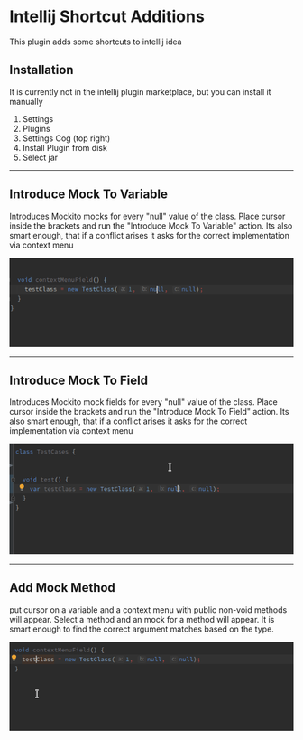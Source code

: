 # Intellij Shortcut Additions

This plugin adds some shortcuts to intellij idea

## Installation

It is currently not in the intellij plugin marketplace, but you can install it manually

1. Settings
2. Plugins
3. Settings Cog (top right)
4. Install Plugin from disk
5. Select jar

----------------------

## Introduce Mock To Variable

Introduces Mockito mocks for every "null" value of the class. Place cursor inside the brackets 
and run the "Introduce Mock To Variable" action. Its also smart enough, 
that if a conflict arises it asks for the correct implementation via context menu

![](gifs/introduce-mock-variable.gif)

----------------------

## Introduce Mock To Field

Introduces Mockito mock fields for every "null" value of the class. Place cursor inside the brackets
and run the "Introduce Mock To Field" action. Its also smart enough,
that if a conflict arises it asks for the correct implementation via context menu

![](gifs/introduce-mock-field.gif)

----------------------

## Add Mock Method

put cursor on a variable and a context menu with public non-void methods will appear.
Select a method and an mock for a method will appear. It is smart enough to 
find the correct argument matches based on the type.

![](gifs/add-mock-method.gif)


